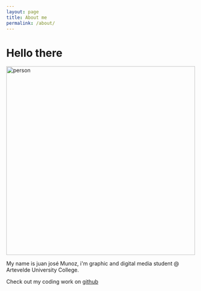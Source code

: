 ```yaml
---
layout: page
title: About me 
permalink: /about/
---
```


# Hello there

<img src="/images/brussel1.jpg" alt="person" width="500"/>

My name is juan josé Munoz, i'm graphic and digital media student @ Artevelde University College.

Check out my coding work on [github](https://github.com/juanjose318)